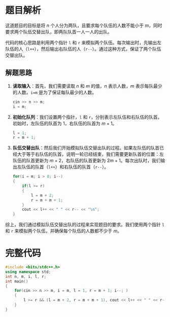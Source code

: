 # 题目解析

这道题目的目标是将 $n$ 个人分为两队，且要求每个队伍的人数不能小于 $m$，同时要求两个队伍交替出队，即两队队首一人一人的出队。

代码的核心思路是利用两个指针 `l` 和 `r` 来模拟两个队伍。每次输出时，先输出左队伍的人（`l++`），然后输出右队伍的人（`r--`）。通过这种方式，保证了两个队伍交替出队。

## 解题思路

1. **读取输入**：首先，我们需要读取 $n$ 和 $m$ 的值，$n$ 表示人数，$m$ 表示每队最少的人数。`i=m` 是为了保证每队最少的人数。

    ```cpp
    cin >> n >> m;
    i = m;
    ```

2. **初始化队列**：我们设置两个指针，`l` 和 `r`，分别表示左队伍和右队伍的队首。初始时，左队伍的队首为 $1$，右队伍的队首为 $m+1$。

    ```cpp
    l = 1;
    r = m + 1;
    ```

3. **队伍交替出队**：然后我们开始模拟队伍交替出队的过程。如果左队伍的队首已经大于等于右队伍的队首，说明一轮已经结束，我们需要更新队首的位置：左队伍的队首更新为 $m+2$，右队伍的队首更新为 $2m+1$。每次出队时，我们输出左队伍的队首（`l++`）和右队伍的队首（`r--`）。

    ```cpp
    for(i = m; i > 0; i--)
    {
        if(l >= r)
        {
            l = m + 2;
            r = m + m + 1;
        }
        cout << l++ << " " << r-- << "\n";
    }
    ```

综上，我们通过模拟队伍交替出队的过程来实现题目的要求。我们使用两个指针 `l` 和 `r` 来模拟两个队伍，并确保每个队伍的人数都不少于 $m$。

# 完整代码

```cpp
#include <bits/stdc++.h>
using namespace std;
int n, m, i, l, r;
int main()
{
	for(cin >> n >> m, i = m, l = 1, r = m + 1; i--; )
	{
		l >= r && (l = m + 2, r = m + m + 1), cout << l++ << " " << r-- << "\n";
	}
}

```